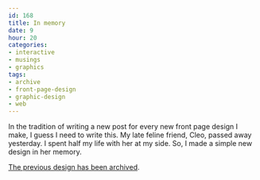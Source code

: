 ```yaml
---
id: 168
title: In memory
date: 9
hour: 20
categories:
- interactive
- musings
- graphics
tags:
- archive
- front-page-design
- graphic-design
- web
---
```


In the tradition of writing a new post for every new front page design I make, I guess I need to write this. My late feline friend, Cleo, passed away yesterday. I spent half my life with her at my side. So, I made a simple new design in her memory.

[The previous design has been archived](http://www.agj.cl/files/archive/front2009-2/).
